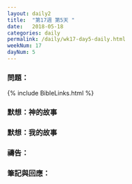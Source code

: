 ```yaml
---
layout: daily2
title:  "第17週 第5天 "
date:   2018-05-18
categories: daily
permalink: /daily/wk17-day5-daily.html
weekNum: 17
dayNum: 5
---
```


### 問題：

{% include BibleLinks.html %}

### 默想：神的故事 


### 默想：我的故事 


### 禱告：


### 筆記與回應：
